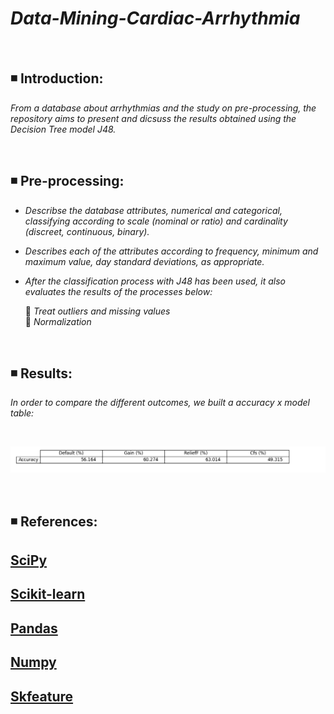 # ***Data-Mining-Cardiac-Arrhythmia***

<br>

## **◾ Introduction:**

*From a database about arrhythmias and the study on pre-processing, the repository aims to present and dicsuss the results obtained using the Decision Tree model J48.*

<br>

## **◾ Pre-processing:**

- *Describse the database attributes, numerical and categorical, classifying according to scale (nominal or ratio) and cardinality (discreet, continuous, binary).*
- *Describes each of the attributes according to frequency, minimum and maximum value, day standard deviations, as appropriate.*
- *After the classification process with J48 has been used, it also evaluates the results of the processes below:* <br>

  🔸   *Treat outliers and missing values* <br>
  🔸   *Normalization* <br>

<br>

## **◾ Results:**

*In order to compare the different outcomes, we built a accuracy x model table:*

<br>

![Table](Images/table.png)

<br>

## **◾ References:** <br>

## **[SciPy](https://docs.scipy.org/doc/scipy/)**

## **[Scikit-learn](https://scikit-learn.org/stable/)**

## **[Pandas](https://pandas.pydata.org/docs/)**
 
## **[Numpy](https://numpy.org/doc/)**

## **[Skfeature](https://jundongl.github.io/scikit-feature/html/skfeature.html)**

  
